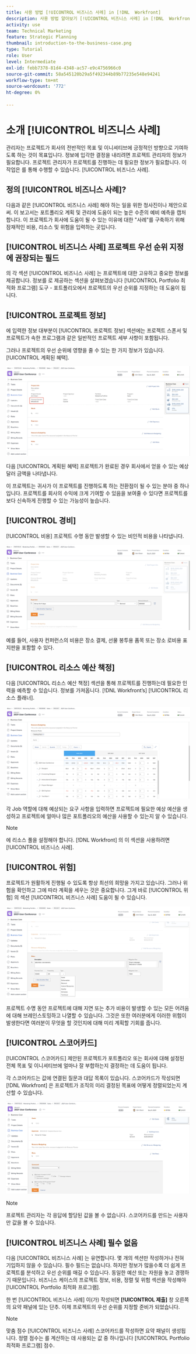 ```yaml
---
title: 사용 방법 [!UICONTROL 비즈니스 사례] in [!DNL  Workfront]
description: 사용 방법 알아보기 [!UICONTROL 비즈니스 사례] in [!DNL  Workfront] 그래서 여러분이 프로젝트에 필요한 정보를 얻어서 현명한 결정을 내릴 수 있도록 말입니다.
activity: use
team: Technical Marketing
feature: Strategic Planning
thumbnail: introduction-to-the-business-case.png
type: Tutorial
role: User
level: Intermediate
exl-id: febb7378-81d4-4348-ac57-e9c4756966c0
source-git-commit: 58a545120b29a5f492344b89b77235e548e94241
workflow-type: tm+mt
source-wordcount: '772'
ht-degree: 0%

---
```


# 소개 [!UICONTROL 비즈니스 사례]

관리자는 프로젝트가 회사의 전반적인 목표 및 이니셔티브에 긍정적인 방향으로 기여하도록 하는 것이 목표입니다. 정보에 입각한 결정을 내리려면 프로젝트 관리자의 정보가 필요합니다. 프로젝트 관리자가 프로젝트를 진행하는 데 필요한 정보가 필요합니다. 이 작업은 를 통해 수행할 수 있습니다. [!UICONTROL 비즈니스 사례].

## 정의 [!UICONTROL 비즈니스 사례]?

다음과 같은 [!UICONTROL 비즈니스 사례] 해야 하는 일을 위한 청사진이나 제안으로써. 이 보고서는 포트폴리오 계획 및 관리에 도움이 되는 높은 수준의 예비 예측을 캡처합니다. 이 프로젝트가 회사에 도움이 될 수 있는 이유에 대한 &quot;사례&quot;를 구축하기 위해 잠재적인 비용, 리소스 및 위험을 입력하는 곳입니다.

## [!UICONTROL 비즈니스 사례] 프로젝트 우선 순위 지정에 권장되는 필드

의 각 섹션 [!UICONTROL 비즈니스 사례] 는 프로젝트에 대한 고유하고 중요한 정보를 제공합니다. 정보를 로 제공하는 섹션을 살펴보겠습니다 [!UICONTROL Portfolio 최적화 프로그램] 도구 - 포트폴리오에서 프로젝트의 우선 순위를 지정하는 데 도움이 됩니다.

## [!UICONTROL 프로젝트 정보]

에 입력한 정보 대부분이 [!UICONTROL 프로젝트 정보] 섹션에는 프로젝트 스폰서 및 프로젝트가 속한 프로그램과 같은 일반적인 프로젝트 세부 사항이 포함됩니다.

그러나 프로젝트의 우선 순위에 영향을 줄 수 있는 한 가지 정보가 있습니다.[!UICONTROL 계획된 혜택].

![의 이미지 [!UICONTROL 계획된 혜택] 의 영역 [!UICONTROL 프로젝트 정보] 섹션 [!UICONTROL 비즈니스 사례]](assets/05-portfolio-management4.png)

다음 [!UICONTROL 계획된 혜택] 프로젝트가 완료된 경우 회사에서 얻을 수 있는 예상 달러 금액을 나타냅니다.

이 프로젝트는 귀사가 이 프로젝트를 진행하도록 하는 전환점이 될 수 있는 분야 중 하나입니다. 프로젝트를 회사의 수익에 크게 기여할 수 있음을 보여줄 수 있다면 프로젝트를 보다 신속하게 진행할 수 있는 가능성이 높습니다.

## [!UICONTROL 경비]

[!UICONTROL 비용] 프로젝트 수명 동안 발생할 수 있는 비인적 비용을 나타냅니다.

![의 이미지 [!UICONTROL 비용] 의 섹션 [!UICONTROL 비즈니스 사례]](assets/06-portfolio-management5.png)

예를 들어, 사용자 컨퍼런스의 비용은 장소 결제, 선물 봉투용 품목 또는 장소 로비용 표지판을 포함할 수 있다.

## [!UICONTROL 리소스 예산 책정]

다음 [!UICONTROL 리소스 예산 책정] 섹션을 통해 프로젝트를 진행하는데 필요한 인력을 예측할 수 있습니다. 정보를 가져옵니다. [!DNL Workfront’s] [!UICONTROL 리소스 플래너].

![의 이미지 [!UICONTROL 리소스 예산 책정] 의 섹션 [!UICONTROL 비즈니스 사례]](assets/07-portfolio-management6.png)

각 Job 역할에 대해 예상되는 요구 사항을 입력하면 프로젝트에 필요한 예상 예산을 생성하고 프로젝트에 얼마나 많은 포트폴리오의 예산을 사용할 수 있는지 알 수 있습니다.

>[!NOTE]
>
>에 리소스 풀을 설정해야 합니다. [!DNL Workfront] 의 이 섹션을 사용하려면 [!UICONTROL 비즈니스 사례].

## [!UICONTROL 위험]

프로젝트가 원활하게 진행될 수 있도록 항상 최선의 희망을 가지고 있습니다. 그러나 위험을 확인하고 그에 따라 계획을 세우는 것은 중요합니다. 그게 바로 [!UICONTROL 위험] 의 섹션 [!UICONTROL 비즈니스 사례] 도움이 될 수 있습니다.

![의 이미지 [!UICONTROL 위험] 의 섹션 [!UICONTROL 비즈니스 사례]](assets/08-portfolio-management7.png)

프로젝트 수명 동안 프로젝트에 대해 지연 또는 추가 비용이 발생할 수 있는 모든 어려움에 대해 브레인스토밍하고 나열할 수 있습니다. 그것은 또한 여러분에게 이러한 위험이 발생한다면 여러분이 무엇을 할 것인지에 대해 미리 계획할 기회를 줍니다.

## [!UICONTROL 스코어카드]

[!UICONTROL 스코어카드] 제안된 프로젝트가 포트폴리오 또는 회사에 대해 설정된 전체 목표 및 이니셔티브에 얼마나 잘 부합하는지 결정하는 데 도움이 됩니다.

각 스코어카드는 값에 연결된 질문과 대답 목록이 있습니다. 스코어카드가 작성되면 [!DNL Workfront] 은 프로젝트가 조직의 미리 결정된 목표에 어떻게 정렬되었는지 계산할 수 있습니다.

![의 이미지 [!UICONTROL 스코어카드] 의 섹션 [!UICONTROL 비즈니스 사례]](assets/09-portfolio-management8.png)

>[!NOTE]
>
>프로젝트 관리자는 각 응답에 할당된 값을 볼 수 없습니다. 스코어카드를 만드는 사용자만 값을 볼 수 있습니다.

## [!UICONTROL 비즈니스 사례] 필수 없음

다음 [!UICONTROL 비즈니스 사례] 는 유연합니다. 몇 개의 섹션만 작성하거나 전혀 기입하지 않을 수 있습니다. 필수 필드는 없습니다. 하지만 정보가 많을수록 더 쉽게 프로젝트를 분석하고 우선 순위를 매길 수 있습니다. 동일한 예산 또는 자원을 놓고 경쟁하기 때문입니다. 비즈니스 케이스의 프로젝트 정보, 비용, 정렬 및 위험 섹션을 작성해야 [!UICONTROL Portfolio 최적화 프로그램].

한 번 [!UICONTROL 비즈니스 사례] 이(가) 작성되면 **[!UICONTROL 제출]** 창 오른쪽의 요약 패널에 있는 단추. 이제 프로젝트의 우선 순위를 지정할 준비가 되었습니다.

>[!NOTE]
>
>맞춤 점수 [!UICONTROL 비즈니스 사례] 스코어카드를 작성하면 요약 패널이 생성됩니다. 정렬 점수는 를 계산하는 데 사용되는 값 중 하나입니다 [!UICONTROL Portfolio 최적화 프로그램] 점수.

<!-- 
Learn more graphic and links to documentation articles
* Overview of areas of the business case 
* Create a business case for a project   
* Create a scorecard 
* Apply a scorecard to a project and generate an alignment score 
-->
